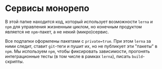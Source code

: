 # Сервисы монорепо

В этой папке находится код, который использует возможности `lerna` и `npm` для управления жизненным циклом, но конечным
продуктом является не `npm`-пакет, а не некий (микро)сервис.

Все подпапки оформлены пакетами с `private=true`. При этом `lerna` за ними следит, ставит `git`-теги и пушит их, но не
публикует эти "пакеты" в `npm`.
Мы используем `npm`, чтобы фиксировать зависимости, прогонять интеграционные тесты (в том числе в рамках `lerna`),
писать `build`-скрипты.
